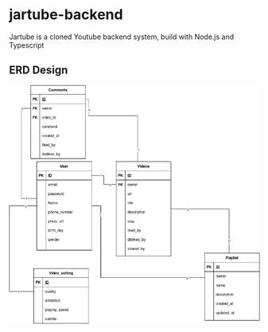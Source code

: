 # jartube-backend
Jartube is a cloned Youtube backend system, build with Node.js and Typescript

## ERD Design
![ERD design](https://github.com/zarszz/jartube-backend/blob/master/erd.jpg?raw=true)
